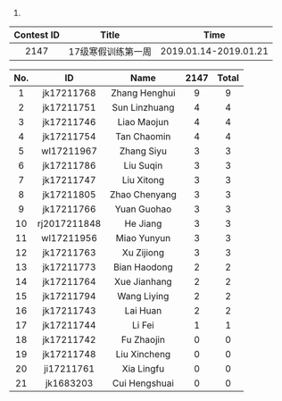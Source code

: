 
  
1.  
|Contest ID   | Title | Time | 
|:-:  |:-:|:-:|
|2147|  17级寒假训练第一周 |2019.01.14-2019.01.21|


|No.    | ID | Name | 2147 | Total|
|:-:  |:-:|:-:|:-:|:-:|
|1| jk17211768 | Zhang Henghui | 9|9 |
| 2|jk17211751 | Sun Linzhuang | 4|4|
| 3|jk17211746 | Liao Maojun | 4|4|
| 4|jk17211754 | Tan Chaomin |4|4|
|5| wl17211967 | Zhang Siyu |  3|3|
|6| jk17211786 | Liu Suqin | 3 | 3|
|7| jk17211747 | Liu Xitong | 3 |3|
|8| jk17211805 | Zhao Chenyang |3 |3|
| 9|jk17211766 | Yuan Guohao |3|3|
| 10|rj2017211848 | He Jiang |3|3|
| 11|wl17211956 | Miao Yunyun |3|3|
| 12|jk17211763 | Xu Zijiong | 3|3|
| 13|jk17211773 | Bian Haodong |2|2|
|14| jk17211764 | Xue Jianhang | 2 |2| 
|15| jk17211794 |Wang Liying | 2 | 2|
| 16|jk17211743 | Lai Huan |2|2|
|17| jk17211744 | Li Fei | 1 | 1|
| 18|jk17211742 | Fu Zhaojin |0|0|
| 19|jk17211748 | Liu Xincheng |0|0|
| 20|ji17211761 | Xia Lingfu |0|0|
| 21|jk1683203 | Cui Hengshuai |0|0|
